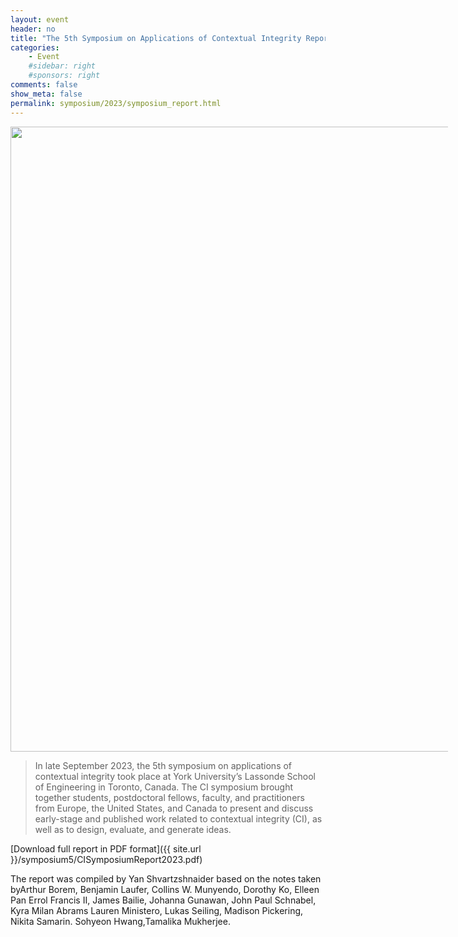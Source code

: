 ```yaml
---
layout: event
header: no
title: "The 5th Symposium on Applications of Contextual Integrity Report"
categories:
    - Event
    #sidebar: right
    #sponsors: right
comments: false
show_meta: false
permalink: symposium/2023/symposium_report.html
---
```


 <img src="{{ site.url }}/images/5thSymposiumLogo2.png" style="width: 1000px; min-width: 700px;" />

>  In late September 2023, the 5th symposium on applications of contextual integrity took place at York University’s Lassonde School of Engineering in Toronto, Canada. The CI symposium brought together students, postdoctoral fellows, faculty, and practitioners from Europe, the United States, and Canada to present and discuss early-stage and published work related to contextual integrity (CI), as well as to design, evaluate, and generate ideas.

[Download full report in PDF format]({{ site.url }}/symposium5/CISymposiumReport2023.pdf)

The report was compiled by Yan Shvartzshnaider based on the notes taken byArthur Borem, Benjamin Laufer, Collins W. Munyendo, Dorothy Ko, Elleen Pan Errol Francis II, James Bailie, Johanna Gunawan, John Paul Schnabel, Kyra Milan Abrams Lauren Ministero, Lukas Seiling, Madison Pickering, Nikita Samarin. Sohyeon Hwang,Tamalika Mukherjee.
